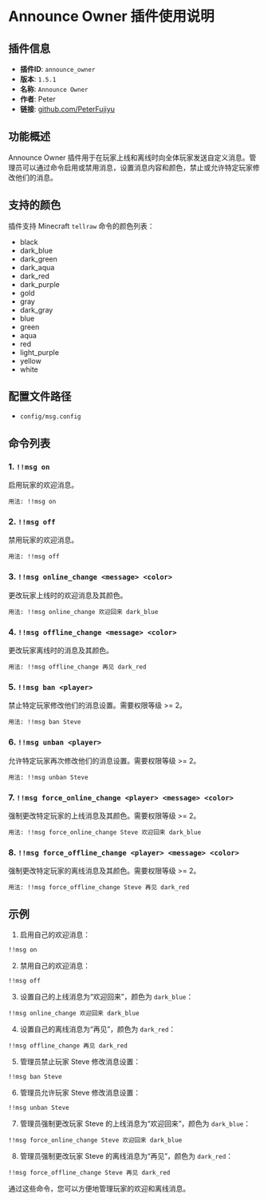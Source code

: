 # Announce Owner 插件使用说明

## 插件信息
- **插件ID**: `announce_owner`
- **版本**: `1.5.1`
- **名称**: `Announce Owner`
- **作者**: Peter
- **链接**: [github.com/PeterFujiyu](https://github.com/PeterFujiyu)

## 功能概述
Announce Owner 插件用于在玩家上线和离线时向全体玩家发送自定义消息。管理员可以通过命令启用或禁用消息，设置消息内容和颜色，禁止或允许特定玩家修改他们的消息。

## 支持的颜色
插件支持 Minecraft `tellraw` 命令的颜色列表：
- black
- dark_blue
- dark_green
- dark_aqua
- dark_red
- dark_purple
- gold
- gray
- dark_gray
- blue
- green
- aqua
- red
- light_purple
- yellow
- white

## 配置文件路径
- `config/msg.config`

## 命令列表

### 1. `!!msg on`
启用玩家的欢迎消息。

```
用法: !!msg on
```

### 2. `!!msg off`
禁用玩家的欢迎消息。

```
用法: !!msg off
```

### 3. `!!msg online_change <message> <color>`
更改玩家上线时的欢迎消息及其颜色。

```
用法: !!msg online_change 欢迎回来 dark_blue
```

### 4. `!!msg offline_change <message> <color>`
更改玩家离线时的消息及其颜色。

```
用法: !!msg offline_change 再见 dark_red
```

### 5. `!!msg ban <player>`
禁止特定玩家修改他们的消息设置。需要权限等级 >= 2。

```
用法: !!msg ban Steve
```

### 6. `!!msg unban <player>`
允许特定玩家再次修改他们的消息设置。需要权限等级 >= 2。

```
用法: !!msg unban Steve
```

### 7. `!!msg force_online_change <player> <message> <color>`
强制更改特定玩家的上线消息及其颜色。需要权限等级 >= 2。

```
用法: !!msg force_online_change Steve 欢迎回来 dark_blue
```

### 8. `!!msg force_offline_change <player> <message> <color>`
强制更改特定玩家的离线消息及其颜色。需要权限等级 >= 2。

```
用法: !!msg force_offline_change Steve 再见 dark_red
```

## 示例

1. 启用自己的欢迎消息：

```
!!msg on
```

2. 禁用自己的欢迎消息：

```
!!msg off
```

3. 设置自己的上线消息为“欢迎回来”，颜色为 `dark_blue`：

```
!!msg online_change 欢迎回来 dark_blue
```

4. 设置自己的离线消息为“再见”，颜色为 `dark_red`：

```
!!msg offline_change 再见 dark_red
```

5. 管理员禁止玩家 Steve 修改消息设置：

```
!!msg ban Steve
```

6. 管理员允许玩家 Steve 修改消息设置：

```
!!msg unban Steve
```

7. 管理员强制更改玩家 Steve 的上线消息为“欢迎回来”，颜色为 `dark_blue`：

```
!!msg force_online_change Steve 欢迎回来 dark_blue
```

8. 管理员强制更改玩家 Steve 的离线消息为“再见”，颜色为 `dark_red`：

```
!!msg force_offline_change Steve 再见 dark_red
```

通过这些命令，您可以方便地管理玩家的欢迎和离线消息。
